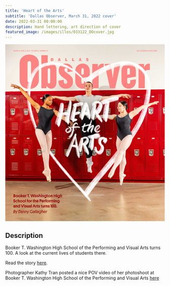 ```yaml
---
title: 'Heart of the Arts'
subtitle: 'Dallas Observer, March 31, 2022 cover'
date: 2022-03-31 00:00:00
description: Hand lettering, art direction of cover
featured_image: /images/illos/033122_DOcover.jpg
---
```


![](/images/illos/033122_DOcover.jpg)

## Description
Booker T. Washington High School of the Performing and Visual Arts turns 100. A look at the current lives of students there.

Read the story [here](https://www.dallasobserver.com/news/dallas-county-looking-at-whether-reducing-criminal-fines-and-court-fees-to-reduce-recidvism-11982705). 

Photographer Kathy Tran posted a nice POV video of her photoshoot at Booker T. Washington High School of the Performing and Visual Arts [here](https://www.instagram.com/reel/CcLQ8WigPi9/?utm_source=ig_web_copy_link)
